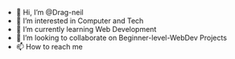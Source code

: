 - 👋 Hi, I’m @Drag-neil
- 👀 I’m interested in Computer and Tech
- 🌱 I’m currently learning Web Development
- 💞️ I’m looking to collaborate on Beginner-level-WebDev Projects
- 📫 How to reach me 

<!---
Drag-neil/Drag-neil is a ✨ special ✨ repository because its `README.md` (this file) appears on your GitHub profile.
You can click the Preview link to take a look at your changes.
--->
